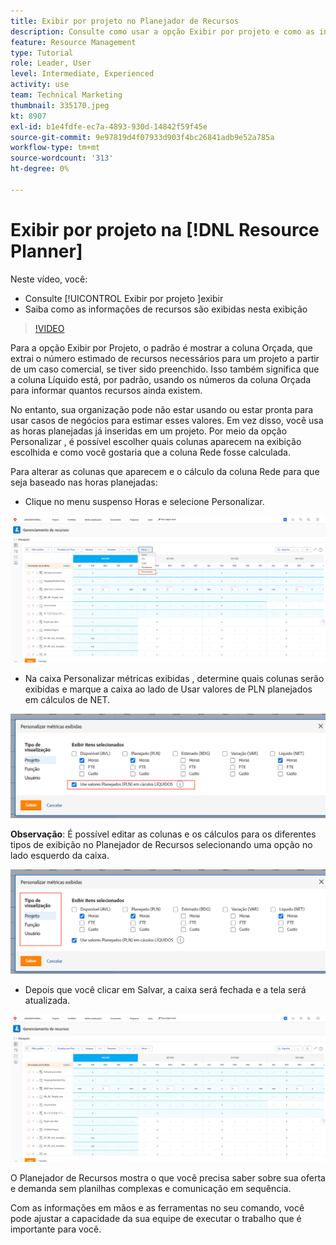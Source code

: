 ```yaml
---
title: Exibir por projeto no Planejador de Recursos
description: Consulte como usar a opção Exibir por projeto e como as informações do recurso são exibidas nessa visualização.
feature: Resource Management
type: Tutorial
role: Leader, User
level: Intermediate, Experienced
activity: use
team: Technical Marketing
thumbnail: 335170.jpeg
kt: 8907
exl-id: b1e4fdfe-ec7a-4893-930d-14842f59f45e
source-git-commit: 9e97819d4f07933d903f4bc26841adb9e52a785a
workflow-type: tm+mt
source-wordcount: '313'
ht-degree: 0%

---
```


# Exibir por projeto na [!DNL Resource Planner]

Neste vídeo, você:

* Consulte [!UICONTROL Exibir por projeto ]exibir
* Saiba como as informações de recursos são exibidas nesta exibição

>[!VIDEO](https://video.tv.adobe.com/v/335170/?quality=12)

Para a opção Exibir por Projeto, o padrão é mostrar a coluna Orçada, que extrai o número estimado de recursos necessários para um projeto a partir de um caso comercial, se tiver sido preenchido. Isso também significa que a coluna Líquido está, por padrão, usando os números da coluna Orçada para informar quantos recursos ainda existem.

No entanto, sua organização pode não estar usando ou estar pronta para usar casos de negócios para estimar esses valores. Em vez disso, você usa as horas planejadas já inseridas em um projeto. Por meio da opção Personalizar , é possível escolher quais colunas aparecem na exibição escolhida e como você gostaria que a coluna Rede fosse calculada.

Para alterar as colunas que aparecem e o cálculo da coluna Rede para que seja baseado nas horas planejadas:

* Clique no menu suspenso Horas e selecione Personalizar.

![Opção Personalizar no menu suspenso](assets/NetHours01.png)

* Na caixa Personalizar métricas exibidas , determine quais colunas serão exibidas e marque a caixa ao lado de Usar valores de PLN planejados em cálculos de NET.

![Usar valores planejados na opção Cálculo de LÍQUIDOS](assets/NetHours02.png)

**Observação**: É possível editar as colunas e os cálculos para os diferentes tipos de exibição no Planejador de Recursos selecionando uma opção no lado esquerdo da caixa.

![Opções de tipo de exibição](assets/NetHours03.jpg)

* Depois que você clicar em Salvar, a caixa será fechada e a tela será atualizada.

![Ferramenta de planejador de recursos](assets/NetHours04.jpg)

O Planejador de Recursos mostra o que você precisa saber sobre sua oferta e demanda sem planilhas complexas e comunicação em sequência.

Com as informações em mãos e as ferramentas no seu comando, você pode ajustar a capacidade da sua equipe de executar o trabalho que é importante para você.
